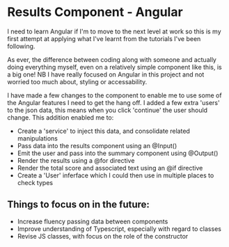 # Results Component - Angular

I need to learn Angular if I'm to move to the next level at work so this is my first attempt at applying what I've learnt from the tutorials I've been following.

As ever, the difference between coding along with someone and actually doing everything myself, even on a relatively simple component like this, is a big one! NB I have really focused on Angular in this project and not worried too much about, styling or accessability.

I have made a few changes to the component to enable me to use some of the Angular features I need to get the hang off. I added a few extra 'users' to the json data, this means when you click 'continue' the user should change. This addition enabled me to:

* Create a 'service' to inject this data, and consolidate related manipulations
* Pass data into the results component using an @Input()
* Emit the user and pass into the summary component using @Output()
* Render the results using a @for directive
* Render the total score and associated text using an @if directive
* Create a 'User' inferface which I could then use in multiple places to check types

## Things to focus on in the future:

* Increase fluency passing data between components
* Improve understanding of Typescript, especially with regard to classes
* Revise JS classes, with focus on the role of the constructor
